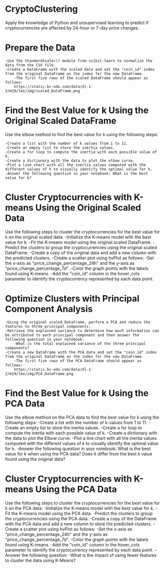 # CryptoClustering
Apply the knowledge of Python and unsupervised learning to predict if cryptocurrencies are affected by 24-hour or 7-day price changes.
# Prepare the Data
    -Use the StandardScaler() module from scikit-learn to normalize the data from the CSV file.
    -Create a DataFrame with the scaled data and set the "coin_id" index from the original DataFrame as the index for the new DataFrame.
        -The first five rows of the scaled DataFrame should appear as follows:
        https://static.bc-edx.com/data/dl-1-2/m19/lms/img/scaled_DataFrame.png
# Find the Best Value for k Using the Original Scaled DataFrame
Use the elbow method to find the best value for k using the following steps:

    -Create a list with the number of k values from 1 to 11.
    -Create an empty list to store the inertia values.
    -Create a for loop to compute the inertia with each possible value of k.
    -Create a dictionary with the data to plot the elbow curve.
    -Plot a line chart with all the inertia values computed with the different values of k to visually identify the optimal value for k.
    -Answer the following question in your notebook: What is the best value for k?
# Cluster Cryptocurrencies with K-means Using the Original Scaled Data
Use the following steps to cluster the cryptocurrencies for the best value for k on the original scaled data:
    -Initialize the K-means model with the best value for k.
    -Fit the K-means model using the original scaled DataFrame.
    -Predict the clusters to group the cryptocurrencies using the original scaled DataFrame.
    -Create a copy of the original data and add a new column with the predicted clusters.
    -Create a scatter plot using hvPlot as follows:
        -Set the x-axis as "price_change_percentage_24h" and the y-axis as "price_change_percentage_7d".
        -Color the graph points with the labels found using K-means.
        -Add the "coin_id" column in the hover_cols parameter to identify the cryptocurrency represented by each data point.
# Optimize Clusters with Principal Component Analysis
    -Using the original scaled DataFrame, perform a PCA and reduce the features to three principal components.
    -Retrieve the explained variance to determine how much information can be attributed to each principal component and then answer the following question in your notebook:
        -What is the total explained variance of the three principal components?
    -Create a new DataFrame with the PCA data and set the "coin_id" index from the original DataFrame as the index for the new DataFrame.
        -The first five rows of the PCA DataFrame should appear as follows:
        https://static.bc-edx.com/data/dl-1-2/m19/lms/img/PCA_DataFrame.png
# Find the Best Value for k Using the PCA Data
Use the elbow method on the PCA data to find the best value for k using the following steps:
    -Create a list with the number of k-values from 1 to 11.
    -Create an empty list to store the inertia values.
    -Create a for loop to compute the inertia with each possible value of k.
    -Create a dictionary with the data to plot the Elbow curve.
    -Plot a line chart with all the inertia values computed with the different values of k to visually identify the optimal value for k.
    -Answer the following question in your notebook:
        What is the best value for k when using the PCA data?
        Does it differ from the best k value found using the original data?
# Cluster Cryptocurrencies with K-means Using the PCA Data
Use the following steps to cluster the cryptocurrencies for the best value for k on the PCA data:
    -Initialize the K-means model with the best value for k.
    -Fit the K-means model using the PCA data.
    -Predict the clusters to group the cryptocurrencies using the PCA data.
    -Create a copy of the DataFrame with the PCA data and add a new column to store the predicted clusters.
    -Create a scatter plot using hvPlot as follows:
        -Set the x-axis as "price_change_percentage_24h" and the y-axis as "price_change_percentage_7d".
        -Color the graph points with the labels found using K-means.
        -Add the "coin_id" column in the hover_cols parameter to identify the cryptocurrency represented by each data point.
    -Answer the following question:
        -What is the impact of using fewer features to cluster the data using K-Means?